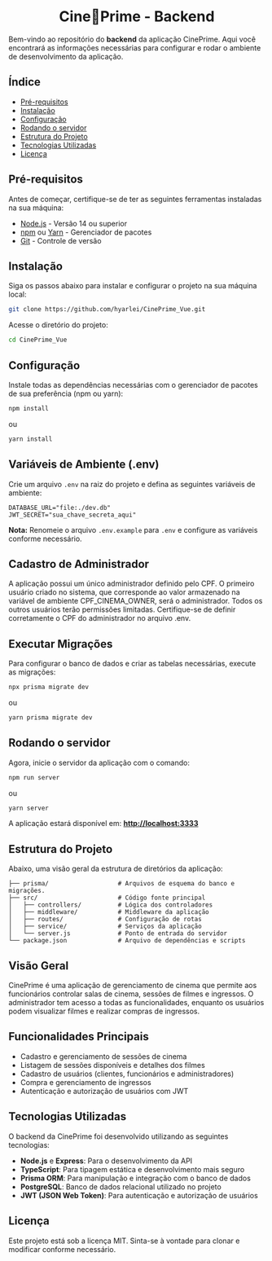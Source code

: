 <h1 align="center">Cine🍿Prime - Backend</h1>

Bem-vindo ao repositório do **backend** da aplicação CinePrime. Aqui você encontrará as informações necessárias para configurar e rodar o ambiente de desenvolvimento da aplicação.

## Índice

- [Pré-requisitos](#pré-requisitos)
- [Instalação](#instalação)
- [Configuração](#configuração)
- [Rodando o servidor](#rodando-o-servidor)
- [Estrutura do Projeto](#estrutura-do-projeto)
- [Tecnologias Utilizadas](#tecnologias-utilizadas)
- [Licença](#licença)

## Pré-requisitos

Antes de começar, certifique-se de ter as seguintes ferramentas instaladas na sua máquina:

- [Node.js](https://nodejs.org/en/) - Versão 14 ou superior
- [npm](https://www.npmjs.com/) ou [Yarn](https://yarnpkg.com/) - Gerenciador de pacotes
- [Git](https://git-scm.com) - Controle de versão

## Instalação

Siga os passos abaixo para instalar e configurar o projeto na sua máquina local:

```bash
git clone https://github.com/hyarlei/CinePrime_Vue.git
```

Acesse o diretório do projeto:

```bash
cd CinePrime_Vue
```

## Configuração

Instale todas as dependências necessárias com o gerenciador de pacotes de sua preferência (npm ou yarn):

```bash
npm install
```

ou

```bash
yarn install
```

## Variáveis de Ambiente (.env)

Crie um arquivo `.env` na raiz do projeto e defina as seguintes variáveis de ambiente:

```env
DATABASE_URL="file:./dev.db"
JWT_SECRET="sua_chave_secreta_aqui"
```

**Nota:** Renomeie o arquivo `.env.example` para `.env` e configure as variáveis conforme necessário.

## Cadastro de Administrador
A aplicação possui um único administrador definido pelo CPF. O primeiro usuário criado no sistema, que corresponde ao valor armazenado na variável de ambiente CPF_CINEMA_OWNER, será o administrador. Todos os outros usuários terão permissões limitadas. Certifique-se de definir corretamente o CPF do administrador no arquivo .env.

## Executar Migrações

Para configurar o banco de dados e criar as tabelas necessárias, execute as migrações:

```bash
npx prisma migrate dev
```

ou

```bash
yarn prisma migrate dev
```

## Rodando o servidor

Agora, inicie o servidor da aplicação com o comando:

```bash
npm run server
```

ou

```bash
yarn server
```

A aplicação estará disponível em: **[http://localhost:3333](http://localhost:3333)**

## Estrutura do Projeto

Abaixo, uma visão geral da estrutura de diretórios da aplicação:

```
├── prisma/                   # Arquivos de esquema do banco e migrações.
├── src/                      # Código fonte principal
│   ├── controllers/          # Lógica dos controladores
│   ├── middleware/           # Middleware da aplicação
│   ├── routes/               # Configuração de rotas
│   ├── service/              # Serviços da aplicação
│   └── server.js             # Ponto de entrada do servidor
└── package.json              # Arquivo de dependências e scripts
```

## Visão Geral

CinePrime é uma aplicação de gerenciamento de cinema que permite aos funcionários controlar salas de cinema, sessões de filmes e ingressos. O administrador tem acesso a todas as funcionalidades, enquanto os usuários podem visualizar filmes e realizar compras de ingressos.

## Funcionalidades Principais

- Cadastro e gerenciamento de sessões de cinema
- Listagem de sessões disponíveis e detalhes dos filmes
- Cadastro de usuários (clientes, funcionários e administradores)
- Compra e gerenciamento de ingressos
- Autenticação e autorização de usuários com JWT

## Tecnologias Utilizadas

O backend da CinePrime foi desenvolvido utilizando as seguintes tecnologias:

- **Node.js** e **Express**: Para o desenvolvimento da API
- **TypeScript**: Para tipagem estática e desenvolvimento mais seguro
- **Prisma ORM**: Para manipulação e integração com o banco de dados
- **PostgreSQL**: Banco de dados relacional utilizado no projeto
- **JWT (JSON Web Token)**: Para autenticação e autorização de usuários

## Licença

Este projeto está sob a licença MIT. Sinta-se à vontade para clonar e modificar conforme necessário.
